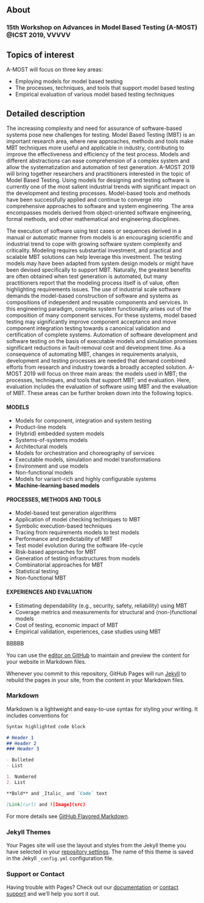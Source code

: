 ## About

### 15th Workshop on Advances in Model Based Testing (A-MOST) @ICST 2019, VVVVV

## Topics of interest

A-MOST will focus on three key areas:
* Employing models for model based testing
* The processes, techniques, and tools that support model based testing
* Empirical evaluation of various model based testing techniques

## Detailed description
The increasing complexity and need for assurance of software-based systems pose new challenges for testing. Model Based Testing (MBT) is an important research area, where new approaches, methods and tools make MBT techniques more useful and applicable in industry, contributing to improve the effectiveness and efficiency of the test process. Models and different abstractions can ease comprehension of a complex system and allow the systematization and automation of test generation. A-MOST 2019 will bring together researchers and practitioners interested in the topic of Model Based Testing. Using models for designing and testing software is currently one of the most salient industrial trends with significant impact on the development and testing processes. Model-based tools and methods have been successfully applied and continue to converge into comprehensive approaches to software and system engineering. The area encompasses models derived from object-oriented software engineering, formal methods, and other mathematical and engineering disciplines.

The execution of software using test cases or sequences derived in a manual or automatic manner from models is an encouraging scientific and industrial trend to cope with growing software system complexity and criticality. Modeling requires substantial investment, and practical and scalable MBT solutions can help leverage this investment. The testing models may have been adapted from system design models or might have been devised specifically to support MBT. Naturally, the greatest benefits are often obtained when test generation is automated, but many practitioners report that the modeling process itself is of value, often highlighting requirements issues. The use of industrial scale software demands the model-based construction of software and systems as compositions of independent and reusable components and services. In this engineering paradigm, complex system functionality arises out of the composition of many component services. For these systems, model based testing may significantly improve component acceptance and move component integration testing towards a canonical validation and certification of complete systems. Automation of software development and software testing on the basis of executable models and simulation promises significant reductions in fault-removal cost and development time. As a consequence of automating MBT, changes in requirements analysis, development and testing processes are needed that demand combined efforts from research and industry towards a broadly accepted solution. A-MOST 2019 will focus on three main areas: the models used in MBT; the processes, techniques, and tools that support MBT; and evaluation. Here, evaluation includes the evaluation of software using MBT and the evaluation of MBT. These areas can be further broken down into the following topics.

#### MODELS
- Models for component, integration and system testing
- Product-line models
- (Hybrid) embedded system models
- Systems-of-systems models
- Architectural models
- Models for orchestration and choreography of services
- Executable models, simulation and model transformations
- Environment and use models
- Non-functional models
- Models for variant-rich and highly configurable systems
- **Machine-learning based models**

#### PROCESSES, METHODS AND TOOLS
- Model-based test generation algorithms
- Application of model checking techniques to MBT
- Symbolic execution-based techniques
- Tracing from requirements models to test models
- Performance and predictability of MBT
- Test model evolution during the software life-cycle
- Risk-based approaches for MBT
- Generation of testing infrastructures from models
- Combinatorial approaches for MBT
- Statistical testing
- Non-functional MBT

#### EXPERIENCES AND EVALUATION
- Estimating dependability (e.g., security, safety, reliability) using MBT
- Coverage metrics and measurements for structural and (non-)functional models
- Cost of testing, economic impact of MBT
- Empirical validation, experiences, case studies using MBT


BBBBB

You can use the [editor on GitHub](https://github.com/amost2019/amost2019.github.io/edit/master/index.md) to maintain and preview the content for your website in Markdown files.

Whenever you commit to this repository, GitHub Pages will run [Jekyll](https://jekyllrb.com/) to rebuild the pages in your site, from the content in your Markdown files.

### Markdown

Markdown is a lightweight and easy-to-use syntax for styling your writing. It includes conventions for

```markdown
Syntax highlighted code block

# Header 1
## Header 2
### Header 3

- Bulleted
- List

1. Numbered
2. List

**Bold** and _Italic_ and `Code` text

[Link](url) and ![Image](src)
```

For more details see [GitHub Flavored Markdown](https://guides.github.com/features/mastering-markdown/).

### Jekyll Themes

Your Pages site will use the layout and styles from the Jekyll theme you have selected in your [repository settings](https://github.com/amost2019/amost2019.github.io/settings). The name of this theme is saved in the Jekyll `_config.yml` configuration file.

### Support or Contact

Having trouble with Pages? Check out our [documentation](https://help.github.com/categories/github-pages-basics/) or [contact support](https://github.com/contact) and we’ll help you sort it out.
